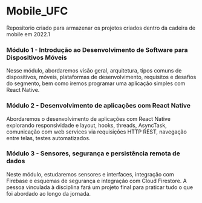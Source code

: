 # Mobile_UFC
Repositorio criado para armazenar os projetos criados dentro da cadeira de mobile em 2022.1

### Módulo 1 - Introdução ao Desenvolvimento de Software para Dispositivos Móveis
Nesse módulo, abordaremos visão geral, arquitetura, tipos comuns de dispositivos, móveis, plataformas de desenvolvimento, requisitos e desafios do segmento, bem como iremos programar uma aplicação simples com React Native.

### Módulo 2 - Desenvolvimento de aplicações com React Native
Abordaremos o desenvolvimento de aplicações com React Native explorando responsividade e layout, hooks, threads, AsyncTask, comunicação com web services
via requisições HTTP REST, navegação entre telas, testes automatizados.

### Módulo 3 - Sensores, segurança e persistência remota de dados
Neste módulo, estudaremos sensores e interfaces, integração com Firebase e esquemas de segurança e integração com Cloud Firestore. A pessoa vínculada à disciplina fará um projeto final para praticar tudo o que foi abordado ao longo da jornada.

